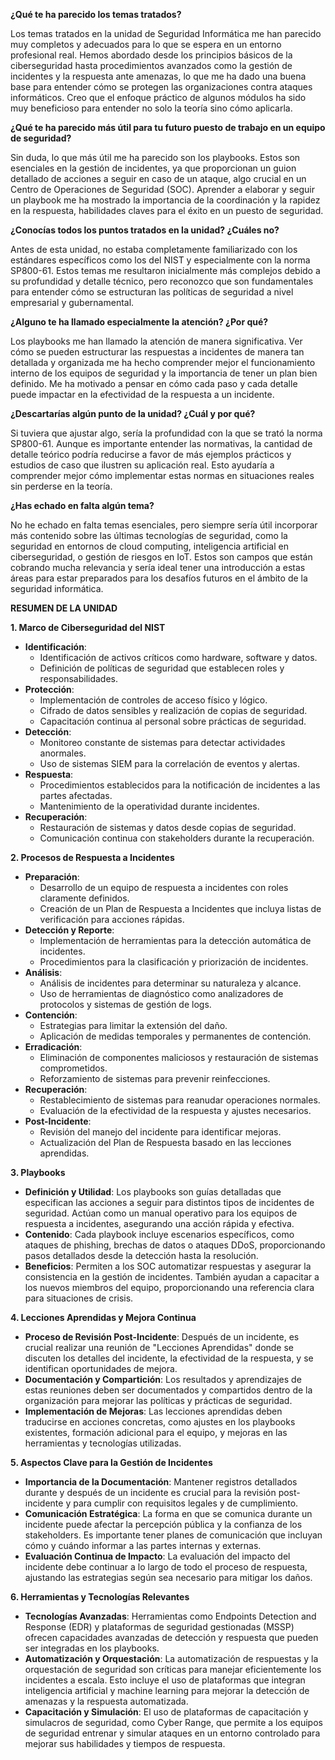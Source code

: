 ﻿
**¿Qué te ha parecido los temas tratados?**

Los temas tratados en la unidad de Seguridad Informática me han parecido muy completos y adecuados para lo que se espera en un entorno profesional real. Hemos abordado desde los principios básicos de la ciberseguridad hasta procedimientos avanzados como la gestión de incidentes y la respuesta ante amenazas, lo que me ha dado una buena base para entender cómo se protegen las organizaciones contra ataques informáticos. Creo que el enfoque práctico de algunos módulos ha sido muy beneficioso para entender no solo la teoría sino cómo aplicarla.

**¿Qué te ha parecido más útil para tu futuro puesto de trabajo en un equipo de seguridad?**

Sin duda, lo que más útil me ha parecido son los playbooks. Estos son esenciales en la gestión de incidentes, ya que proporcionan un guion detallado de acciones a seguir en caso de un ataque, algo crucial en un Centro de Operaciones de Seguridad (SOC). Aprender a elaborar y seguir un playbook me ha mostrado la importancia de la coordinación y la rapidez en la respuesta, habilidades claves para el éxito en un puesto de seguridad.

**¿Conocías todos los puntos tratados en la unidad? ¿Cuáles no?**

Antes de esta unidad, no estaba completamente familiarizado con los estándares específicos como los del NIST y especialmente con la norma SP800-61. Estos temas me resultaron inicialmente más complejos debido a su profundidad y detalle técnico, pero reconozco que son fundamentales para entender cómo se estructuran las políticas de seguridad a nivel empresarial y gubernamental.

**¿Alguno te ha llamado especialmente la atención? ¿Por qué?**

Los playbooks me han llamado la atención de manera significativa. Ver cómo se pueden estructurar las respuestas a incidentes de manera tan detallada y organizada me ha hecho comprender mejor el funcionamiento interno de los equipos de seguridad y la importancia de tener un plan bien definido. Me ha motivado a pensar en cómo cada paso y cada detalle puede impactar en la efectividad de la respuesta a un incidente.

**¿Descartarías algún punto de la unidad? ¿Cuál y por qué?**

Si tuviera que ajustar algo, sería la profundidad con la que se trató la norma SP800-61. Aunque es importante entender las normativas, la cantidad de detalle teórico podría reducirse a favor de más ejemplos prácticos y estudios de caso que ilustren su aplicación real. Esto ayudaría a comprender mejor cómo implementar estas normas en situaciones reales sin perderse en la teoría.

**¿Has echado en falta algún tema?**

No he echado en falta temas esenciales, pero siempre sería útil incorporar más contenido sobre las últimas tecnologías de seguridad, como la seguridad en entornos de cloud computing, inteligencia artificial en ciberseguridad, o gestión de riesgos en IoT. Estos son campos que están cobrando mucha relevancia y sería ideal tener una introducción a estas áreas para estar preparados para los desafíos futuros en el ámbito de la seguridad informática.

**RESUMEN DE LA UNIDAD**

**1. Marco de Ciberseguridad del NIST**

- **Identificación**:
  - Identificación de activos críticos como hardware, software y datos.
  - Definición de políticas de seguridad que establecen roles y responsabilidades.
- **Protección**:
  - Implementación de controles de acceso físico y lógico.
  - Cifrado de datos sensibles y realización de copias de seguridad.
  - Capacitación continua al personal sobre prácticas de seguridad.
- **Detección**:
  - Monitoreo constante de sistemas para detectar actividades anormales.
  - Uso de sistemas SIEM para la correlación de eventos y alertas.
- **Respuesta**:
  - Procedimientos establecidos para la notificación de incidentes a las partes afectadas.
  - Mantenimiento de la operatividad durante incidentes.
- **Recuperación**:
  - Restauración de sistemas y datos desde copias de seguridad.
  - Comunicación continua con stakeholders durante la recuperación.

**2. Procesos de Respuesta a Incidentes**

- **Preparación**:
  - Desarrollo de un equipo de respuesta a incidentes con roles claramente definidos.
  - Creación de un Plan de Respuesta a Incidentes que incluya listas de verificación para acciones rápidas.
- **Detección y Reporte**:
  - Implementación de herramientas para la detección automática de incidentes.
  - Procedimientos para la clasificación y priorización de incidentes.
- **Análisis**:
  - Análisis de incidentes para determinar su naturaleza y alcance.
  - Uso de herramientas de diagnóstico como analizadores de protocolos y sistemas de gestión de logs.
- **Contención**:
  - Estrategias para limitar la extensión del daño.
  - Aplicación de medidas temporales y permanentes de contención.
- **Erradicación**:
  - Eliminación de componentes maliciosos y restauración de sistemas comprometidos.
  - Reforzamiento de sistemas para prevenir reinfecciones.
- **Recuperación**:
  - Restablecimiento de sistemas para reanudar operaciones normales.
  - Evaluación de la efectividad de la respuesta y ajustes necesarios.
- **Post-Incidente**:
  - Revisión del manejo del incidente para identificar mejoras.
  - Actualización del Plan de Respuesta basado en las lecciones aprendidas.

**3. Playbooks**

- **Definición y Utilidad**: Los playbooks son guías detalladas que especifican las acciones a seguir para distintos tipos de incidentes de seguridad. Actúan como un manual operativo para los equipos de respuesta a incidentes, asegurando una acción rápida y efectiva.
- **Contenido**: Cada playbook incluye escenarios específicos, como ataques de phishing, brechas de datos o ataques DDoS, proporcionando pasos detallados desde la detección hasta la resolución.
- **Beneficios**: Permiten a los SOC automatizar respuestas y asegurar la consistencia en la gestión de incidentes. También ayudan a capacitar a los nuevos miembros del equipo, proporcionando una referencia clara para situaciones de crisis.

**4. Lecciones Aprendidas y Mejora Continua**

- **Proceso de Revisión Post-Incidente**: Después de un incidente, es crucial realizar una reunión de "Lecciones Aprendidas" donde se discuten los detalles del incidente, la efectividad de la respuesta, y se identifican oportunidades de mejora.
- **Documentación y Compartición**: Los resultados y aprendizajes de estas reuniones deben ser documentados y compartidos dentro de la organización para mejorar las políticas y prácticas de seguridad.
- **Implementación de Mejoras**: Las lecciones aprendidas deben traducirse en acciones concretas, como ajustes en los playbooks existentes, formación adicional para el equipo, y mejoras en las herramientas y tecnologías utilizadas.

**5. Aspectos Clave para la Gestión de Incidentes**

- **Importancia de la Documentación**: Mantener registros detallados durante y después de un incidente es crucial para la revisión post-incidente y para cumplir con requisitos legales y de cumplimiento.
- **Comunicación Estratégica**: La forma en que se comunica durante un incidente puede afectar la percepción pública y la confianza de los stakeholders. Es importante tener planes de comunicación que incluyan cómo y cuándo informar a las partes internas y externas.
- **Evaluación Continua de Impacto**: La evaluación del impacto del incidente debe continuar a lo largo de todo el proceso de respuesta, ajustando las estrategias según sea necesario para mitigar los daños.

**6. Herramientas y Tecnologías Relevantes**

- **Tecnologías Avanzadas**: Herramientas como Endpoints Detection and Response (EDR) y plataformas de seguridad gestionadas (MSSP) ofrecen capacidades avanzadas de detección y respuesta que pueden ser integradas en los playbooks.
- **Automatización y Orquestación**: La automatización de respuestas y la orquestación de seguridad son críticas para manejar eficientemente los incidentes a escala. Esto incluye el uso de plataformas que integran inteligencia artificial y machine learning para mejorar la detección de amenazas y la respuesta automatizada.
- **Capacitación y Simulación**: El uso de plataformas de capacitación y simulacros de seguridad, como Cyber Range, que permite a los equipos de seguridad entrenar y simular ataques en un entorno controlado para mejorar sus habilidades y tiempos de respuesta.

